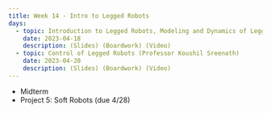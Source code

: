 ```yaml
---
title: Week 14 - Intro to Legged Robots
days:
  - topic: Introduction to Legged Robots, Modeling and Dynamics of Legged Robots (Professor Koushil Sreenath)
    date: 2023-04-18
    description: (Slides) (Boardwork) (Video)
  - topic: Control of Legged Robots (Professor Koushil Sreenath)
    date: 2023-04-20
    description: (Slides) (Boardwork) (Video)
---
```


- Midterm
- Project 5: Soft Robots (due 4/28)

<a id="Week15"></a>
